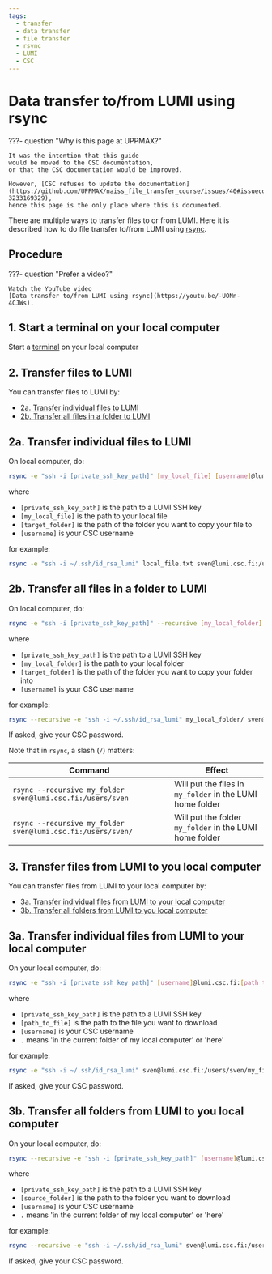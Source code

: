 ```yaml
---
tags:
  - transfer
  - data transfer
  - file transfer
  - rsync
  - LUMI
  - CSC
---
```


# Data transfer to/from LUMI using rsync

???- question "Why is this page at UPPMAX?"

    It was the intention that this guide
    would be moved to the CSC documentation,
    or that the CSC documentation would be improved.

    However, [CSC refuses to update the documentation](https://github.com/UPPMAX/naiss_file_transfer_course/issues/40#issuecomment-3233169329),
    hence this page is the only place where this is documented.

There are multiple ways to transfer files to or from LUMI.
Here it is described how to do file transfer to/from LUMI
using [rsync](../software/rsync.md).

## Procedure

???- question "Prefer a video?"

    Watch the YouTube video
    [Data transfer to/from LUMI using rsync](https://youtu.be/-UONn-4CJWs).

## 1. Start a terminal on your local computer

Start a [terminal](../software/terminal.md) on your local computer

## 2. Transfer files to LUMI

You can transfer files to LUMI by:

- [2a. Transfer individual files to LUMI](#2a-transfer-individual-files-to-cosmos)
- [2b. Transfer all files in a folder to LUMI](#2b-transfer-all-files-in-a-folder-to-cosmos)

## 2a. Transfer individual files to LUMI

On local computer, do:

```bash
rsync -e "ssh -i [private_ssh_key_path]" [my_local_file] [username]@lumi.csc.fi:[target_folder]/.
```

where

- `[private_ssh_key_path]` is the path to a LUMI SSH key
- `[my_local_file]` is the path to your local file
- `[target_folder]` is the path of the folder you want to copy your file to
- `[username]` is your CSC username

for example:

```bash
rsync -e "ssh -i ~/.ssh/id_rsa_lumi" local_file.txt sven@lumi.csc.fi:/users/sven/.
```

## 2b. Transfer all files in a folder to LUMI

On local computer, do:

```bash
rsync -e "ssh -i [private_ssh_key_path]" --recursive [my_local_folder] [username]@lumi.csc.fi:[target_folder]/.
```

where

- `[private_ssh_key_path]` is the path to a LUMI SSH key
- `[my_local_folder]` is the path to your local folder
- `[target_folder]` is the path of the folder you want to copy your folder into
- `[username]` is your CSC username

for example:

```bash
rsync --recursive -e "ssh -i ~/.ssh/id_rsa_lumi" my_local_folder/ sven@lumi.csc.fi:/users/sven/.
```

If asked, give your CSC password.

Note that in `rsync`, a slash (`/`) matters:

Command                                                            |Effect
-------------------------------------------------------------------|------------------------------------------------------------
`rsync --recursive my_folder sven@lumi.csc.fi:/users/sven`         |Will put the files in `my_folder` in the LUMI home folder
`rsync --recursive my_folder sven@lumi.csc.fi:/users/sven/`        |Will put the folder `my_folder` in the LUMI home folder

## 3. Transfer files from LUMI to you local computer

You can transfer files from LUMI to your local computer by:

- [3a. Transfer individual files from LUMI to your local computer](#3a-transfer-individual-files-from-cosmos-to-your-local-computer)
- [3b. Transfer all folders from LUMI to you local computer](#3b-transfer-all-folders-from-cosmos-to-you-local-computer)

## 3a. Transfer individual files from LUMI to your local computer

On your local computer, do:

```bash
rsync -e "ssh -i [private_ssh_key_path]" [username]@lumi.csc.fi:[path_to_file] .
```

where

- `[private_ssh_key_path]` is the path to a LUMI SSH key
- `[path_to_file]` is the path to the file you want to download
- `[username]` is your CSC username
- `.` means 'in the current folder of my local computer' or 'here'

for example:

```bash
rsync -e "ssh -i ~/.ssh/id_rsa_lumi" sven@lumi.csc.fi:/users/sven/my_file.txt .
```

If asked, give your CSC password.

## 3b. Transfer all folders from LUMI to you local computer

On your local computer, do:

```bash
rsync --recursive -e "ssh -i [private_ssh_key_path]" [username]@lumi.csc.fi:/[source_folder] .
```

where

- `[private_ssh_key_path]` is the path to a LUMI SSH key
- `[source_folder]` is the path to the folder you want to download
- `[username]` is your CSC username
- `.` means 'in the current folder of my local computer' or 'here'

for example:

```bash
rsync --recursive -e "ssh -i ~/.ssh/id_rsa_lumi" sven@lumi.csc.fi:/users/sven/my_folder .
```

If asked, give your CSC password.
